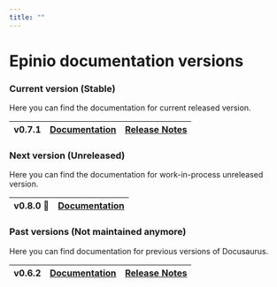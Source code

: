 ```yaml
---
title: ""
---
```


# Epinio documentation versions

### Current version (Stable)
Here you can find the documentation for current released version.

| v0.7.1 | [Documentation](./) | [Release Notes](https://github.com/epinio/epinio/releases/tag/v0.7.1) |
| ------ | ------------------- | --------------------------------------------------------------------- |

### Next version (Unreleased)
Here you can find the documentation for work-in-process unreleased version.

| v0.8.0 🚧 | [Documentation](./next) |
| --------- | ------------------- |

### Past versions (Not maintained anymore)
Here you can find documentation for previous versions of Docusaurus.

| v0.6.2 | [Documentation](/0.6.2) | [Release Notes](https://github.com/epinio/epinio/releases/tag/v0.6.2) |
| ------ | ------------------- | --------------------------------------------------------------------- |